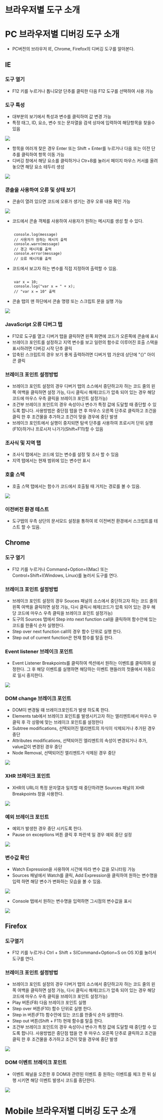 브라우저별 도구 소개
===============

# PC 브라우저별 디버깅 도구 소개

- PC버전의 브라우저 IE, Chrome, Firefox의 디버깅 도구를 알아본다.

## IE 

### 도구 열기

- F12 키를 누르거나 톱니모양 단추를 클릭한 다음 F12 도구를 선택하여 사용 가능

### 도구 특성

- 대부분의 보기에서 특성과 변수를 클릭하여 값 변경 가능
- 특정 태그, ID, 요소, 변수 또는 문자열을 검색 상자에 입력하여 해당항목을 찾을수 있음

<img width="" height="" src="https://i-msdn.sec.s-msft.com/dynimg/IC627574.png"></img>

- 항목을 여러개 찾은 경우 Enter 또는 Shift + Enter를 누르거나 다음 또는 이전 단추를 클릭하여 항목 이동 가능
- 디버깅 창에서 해당 요소를 클릭하거나 Ctr+B를 눌러서 페이지 마우스 커서를 올려 놓으면 해당 요소 테두리 생성

<img width="" height="" src="https://i-msdn.sec.s-msft.com/dynimg/IC654501.png"></img>

### 콘솔을 사용하여 오류 및 상태 보기

- 콘솔이 열려 있으면 코드에 오류가 생기는 경우 오류 내용 확인 가능

<img width="" height="" src="https://i-msdn.sec.s-msft.com/dynimg/IC654522.png"></img>

- 코드에서 콘솔 객체를 사용하여 사용자가 원하는 메시지를 생성 할 수 있다.

<pre><code>
	console.log(message)
	// 사용자가 원하는 메시지 출력
	console.warn(message)
	// 경고 메시지를 출력
	console.error(message)
	// 오류 메시지를 출력
</code></pre>

- 코드에서 보고자 하는 변수를 직접 지정하여 출력할 수 있음.

<pre><code>
	var x = 10;
	console.log("var x = " + x);
	// "var x = 10" 출력
</code></pre>

- 콘솔 탭의 맨 하단에서 콘솔 명령 또는 스크립트 문을 실행 가능

<img width="" height="" src="https://i-msdn.sec.s-msft.com/dynimg/IC627622.png"></img>

### JavaScript 오류 디버그 탭

- F12로 도구를 열고 디버거 탭을 클릭하면 왼쪽 화면에 코드가 오른쪽에 콘솔에 표시
- 브레이크 포인트를 설정하고 지역 변수를 보고 일련의 함수로 이루어진 호출 스택을 표시하려면 디버깅 시작 단추 클릭
- 압축된 스크립트의 경우 보기 좋게 출력하려면 디버거 탭 가운데 상단에 "{}" 아이콘 클릭

### 브레이크 포인트 설정방법

- 브레이크 포인트 설정의 경우 디버거 탭의 소스에서 중단하고자 하는 코드 줄의 왼쪽 여백을 클릭하면 설정 가능, 다시 클릭시 해제(코드가 압축 되어 있는 경우 해당 코드에 마우스 우측 클릭을 브레이크 포인트 설정가능)
- 조건부 브레이크 포인트의 경우 속성이나 변수가 특정 값에 도달할 때 중단할 수 있도록 합니다. 사용방법은 중단점 탭을 연 후 마우스 오른쪽 단추로 클릭하고 조건을 클릭 한 후 조건물을 추가하고 조건이 맞을 경우에 중단 발생
- 브레이크 포인트에서 실행이 중지되면 탐색 단추를 사용하여 프로시저 단위 실행(F10)하거나 프로시저 나가기(Shift+F11)할 수 있음

### 조사식 및 지역 탭 
- 조사식 탭에서는 코드에 있는 변수를 설정 및 조사 할 수 있음
- 지역 탭에서는 현재 범위에 있는 변수만 표시

### 호출 스택
- 호출 스택 탭에서는 함수가 코드에서 호출될 때 거치는 경로를 볼 수 있음.

<img width="" height="" src="https://i-msdn.sec.s-msft.com/dynimg/IC627565.png"></img>

### 이전버전 환경 테스트
- 도구탭의 우측 상단의 문서모드 설정을 통하여 IE 이전버전 환경에서 스크립트를 테스트 할 수 있음.

## Chrome

### 도구 열기

- F12 키를 누르거나 Command+Option+I(Mac) 또는 Control+Shift+I(Windows, Linux)를 눌러서 도구를 연다.

### 브레이크 포인트 설정방법

- 브레이크 포인트 설정의 경우 Souces 패널의 소스에서 중단하고자 하는 코드 줄의 왼쪽 여백을 클릭하면 설정 가능, 다시 클릭시 해제(코드가 압축 되어 있는 경우 해당 코드에 마우스 우측 클릭을 브레이크 포인트 설정가능)
- 도구의 Sources 탭에서 Step into next function call을 클릭하여 함수안에 있는 코드를 한줄식 순차 실행한다.
- Step over next function call의 경우 함수 단위로 실행 한다.
- Step out of current function은 현재 함수를 탈출 한다.

### Event listener 브레이크 포인트

- Event Listener Breakpoints를 클릭하여 섹션에서 원하는 이벤트를 클릭하여 설정한다. 그 후 해당 이벤트를 실행하면 해당하는 이벤트 핸들러의 첫줄에서
자동으로 일시 중지한다.

<img width="" height="" src="https://developers.google.com/web/tools/chrome-devtools/javascript/imgs/dom-change-breakpoint.png?hl=ko"></img>

### DOM change 브레이크 포인트

- DOM이 변경될 떄 브레이크포인트가 발생 하도록 한다.
- Elements tab에서 브레이크 포인트를 발생시키고자 하는 엘리멘트에서 마우스 우클릭 후 각 상황에 맞는 브레이크 포인트를 설정한다
- Subtree modifications, 선택되어진 엘리멘트의 자식이 삭제되거나 추가된 경우 중단
- Attributes modifications, 선택되어진 엘리멘트의 속성이 변경되거나 추가, value값이 변경된 경우 중단
- Node Removal, 선택되어진 엘리멘트가 삭제된 경우 중단

<img width="" height="" src="https://developers.google.com/web/tools/chrome-devtools/javascript/imgs/event-listener-breakpoint.png?hl=ko"></img>

### XHR 브레이크 포인트

- XHR의 URL이 특정 문자열과 일치할 때 중단하려면 Sources 패널의 XHR Breakpoints 창을 사용한다.

<img width="" height="" src="https://developers.google.com/web/tools/chrome-devtools/javascript/imgs/xhr-breakpoint.png?hl=ko"></img>

### 예외 브레이크 포인트

- 예외가 발생한 경우 중단 시키도록 한다.
- Pause on exceptions 버튼 클릭 후 파란색 일 경우 예외 중단 설정

<img width="" height="" src="https://developers.google.com/web/tools/chrome-devtools/javascript/imgs/uncaught-exception.png?hl=ko"></img>


### 변수값 확인

- Watch Expression을 사용하여 시간에 따라 변수 값을 모니터링 가능
- Sources 패널에서 Watch를 클릭, Add Expression을 클릭하여 원하는 변수명을 입력 하면 해당 변수가 변화하는 모습을 볼 수 있음.

<img width="" height="" src="https://developers.google.com/web/tools/chrome-devtools/javascript/imgs/get-started-watch-expression.png?hl=ko"></img>
- Console 탭에서 원하는 변수명을 입력하면 그시점의 변수값을 표시

<img width="" height="" src="https://developers.google.com/web/tools/chrome-devtools/javascript/imgs/get-started-console.png?hl=ko"></img>

## Firefox

### 도구열기

- F12 키를 누르거나 Ctrl + Shift + S(Command+Option+S on OS X)를 눌러서 도구를 연다.

### 브레이크 포인트 설정방법

- 브레이크 포인트 설정의 경우 디버거 탭의 소스에서 중단하고자 하는 코드 줄의 왼쪽 여백을 클릭하면 설정 가능, 다시 클릭시 해제(코드가 압축 되어 있는 경우 해당 코드에 마우스 우측 클릭을 브레이크 포인트 설정가능)
- Play 버튼(F8) 다음 브레이크 포인트 실행
- Step over 버튼(F10) 함수 단위로 실행 한다.
- Step in 버튼(F11) 함수안에 있는 코드를 한줄식 순차 실행한다.
- Step out 버튼(Shift + F11) 현재 함수를 탈출 한다.
- 조건부 브레이크 포인트의 경우 속성이나 변수가 특정 값에 도달할 때 중단할 수 있도록 합니다. 사용방법은 중단점 탭을 연 후 마우스 오른쪽 단추로 클릭하고 조건을 클릭 한 후 조건물을 추가하고 조건이 맞을 경우에 중단 발생

<img width="" height="" src="https://mdn.mozillademos.org/files/14404/debugger-stepping.png"></img>


### DOM 이벤트 브레이크 포인트

- 이벤트 패널을 오픈한 후 DOM과 관련된 이벤트 중 원하는 이벤트를 체크 한 뒤 실행 시키면 해당 이벤트 발생시 코드를 중단한다.

<img width="" height="" src="https://mdn.mozillademos.org/files/13210/debugger-events-pane-annotated.png"></img>

# Mobile 브라우저별 디버깅 도구 소개